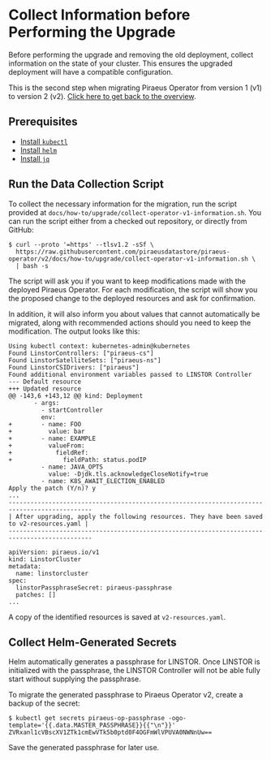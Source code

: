 # Collect Information before Performing the Upgrade

Before performing the upgrade and removing the old deployment, collect information on the state of your cluster.
This ensures the upgraded deployment will have a compatible configuration.

This is the second step when migrating Piraeus Operator from version 1 (v1) to version 2 (v2).
[Click here to get back to the overview](./index.md).

## Prerequisites

* [Install `kubectl`](https://kubernetes.io/docs/tasks/tools/)
* [Install `helm`](https://docs.helm.sh/docs/intro/install/)
* [Install `jq`](https://jqlang.github.io/jq/download/)

## Run the Data Collection Script

To collect the necessary information for the migration, run the script provided at
`docs/how-to/upgrade/collect-operator-v1-information.sh`. You can run the script either from a checked out repository,
or directly from GitHub:

```
$ curl --proto '=https' --tlsv1.2 -sSf \
  https://raw.githubusercontent.com/piraeusdatastore/piraeus-operator/v2/docs/how-to/upgrade/collect-operator-v1-information.sh \
  | bash -s
```

The script will ask you if you want to keep modifications made with the deployed Piraeus Operator.
For each modification, the script will show you the proposed change to the deployed resources and ask for
confirmation.

In addition, it will also inform you about values that cannot automatically be migrated, along with recommended
actions should you need to keep the modification. The output looks like this:

```
Using kubectl context: kubernetes-admin@kubernetes
Found LinstorControllers: ["piraeus-cs"]
Found LinstorSatelliteSets: ["piraeus-ns"]
Found LinstorCSIDrivers: ["piraeus"]
Found additional environment variables passed to LINSTOR Controller
--- Default resource
+++ Updated resource
@@ -143,6 +143,12 @@ kind: Deployment
       - args:
         - startController
         env:
+        - name: FOO
+          value: bar
+        - name: EXAMPLE
+          valueFrom:
+            fieldRef:
+              fieldPath: status.podIP
         - name: JAVA_OPTS
           value: -Djdk.tls.acknowledgeCloseNotify=true
         - name: K8S_AWAIT_ELECTION_ENABLED
Apply the patch (Y/n)? y
...
---------------------------------------------------------------------------------------------
| After upgrading, apply the following resources. They have been saved to v2-resources.yaml |
---------------------------------------------------------------------------------------------

apiVersion: piraeus.io/v1
kind: LinstorCluster
metadata:
  name: linstorcluster
spec:
  linstorPassphraseSecret: piraeus-passphrase
  patches: []
...
```

A copy of the identified resources is saved at `v2-resources.yaml`.

## Collect Helm-Generated Secrets

Helm automatically generates a passphrase for LINSTOR. Once LINSTOR is initialized with the passphrase, the LINSTOR
Controller will not be able fully start without supplying the passphrase.

To migrate the generated passphrase to Piraeus Operator v2, create a backup of the secret:

```
$ kubectl get secrets piraeus-op-passphrase -ogo-template='{{.data.MASTER_PASSPHRASE}}{{"\n"}}'
ZVRxanl1cVBscXV1ZTk1cmEwVTk5b0ptd0F4OGFmWlVPUVA0NWNnUw==
```

Save the generated passphrase for later use.

